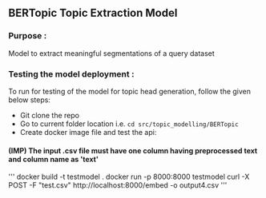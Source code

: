 ## BERTopic Topic Extraction Model

### Purpose :
Model to extract meaningful segmentations of a query dataset

### Testing the model deployment :
To run for testing of the model for topic head generation, follow the given below steps:

- Git clone the repo
- Go to current folder location i.e. ``` cd src/topic_modelling/BERTopic ```
- Create docker image file and test the api:
#### (IMP) The input .csv file must have one column having preprocessed text and column name as 'text'
'''
docker build -t testmodel .
docker run -p 8000:8000 testmodel
curl -X POST -F "test.csv"  http://localhost:8000/embed -o output4.csv
'''
